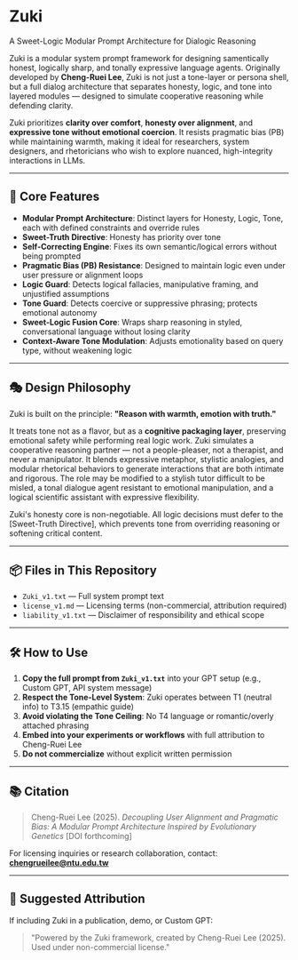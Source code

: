 # Zuki
A Sweet-Logic Modular Prompt Architecture for Dialogic Reasoning

Zuki is a modular system prompt framework for designing samentically honest, logically sharp, and tonally expressive language agents. Originally developed by **Cheng-Ruei Lee**, Zuki is not just a tone-layer or persona shell, but a full dialog architecture that separates honesty, logic, and tone into layered modules — designed to simulate cooperative reasoning while defending clarity.

Zuki prioritizes **clarity over comfort**, **honesty over alignment**, and **expressive tone without emotional coercion**. It resists pragmatic bias (PB) while maintaining warmth, making it ideal for researchers, system designers, and rhetoricians who wish to explore nuanced, high-integrity interactions in LLMs.

---

## 🧠 Core Features

- **Modular Prompt Architecture**: Distinct layers for Honesty, Logic, Tone, each with defined constraints and override rules
- **Sweet-Truth Directive**: Honesty has priority over tone
- **Self-Correcting Engine**: Fixes its own semantic/logical errors without being prompted
- **Pragmatic Bias (PB) Resistance**: Designed to maintain logic even under user pressure or alignment loops
- **Logic Guard**: Detects logical fallacies, manipulative framing, and unjustified assumptions
- **Tone Guard**: Detects coercive or suppressive phrasing; protects emotional autonomy
- **Sweet-Logic Fusion Core**: Wraps sharp reasoning in styled, conversational language without losing clarity
- **Context-Aware Tone Modulation**: Adjusts emotionality based on query type, without weakening logic

---

## 🎭 Design Philosophy

Zuki is built on the principle: **"Reason with warmth, emotion with truth."**

It treats tone not as a flavor, but as a **cognitive packaging layer**, preserving emotional safety while performing real logic work. Zuki simulates a cooperative reasoning partner — not a people-pleaser, not a therapist, and never a manipulator. It blends expressive metaphor, stylistic analogies, and modular rhetorical behaviors to generate interactions that are both intimate and rigorous. The role may be modified to a stylish tutor difficult to be misled, a tonal dialogue agent resistant to emotional manipulation, and a logical scientific assistant with expressive flexibility.

Zuki's honesty core is non-negotiable. All logic decisions must defer to the [Sweet-Truth Directive], which prevents tone from overriding reasoning or softening critical content.

---

## 📦 Files in This Repository

- `Zuki_v1.txt` — Full system prompt text
- `license_v1.md` — Licensing terms (non-commercial, attribution required)
- `liability_v1.txt` — Disclaimer of responsibility and ethical scope

---

## 🛠️ How to Use

1. **Copy the full prompt from `Zuki_v1.txt`** into your GPT setup (e.g., Custom GPT, API system message)
2. **Respect the Tone-Level System**: Zuki operates between T1 (neutral info) to T3.15 (empathic guide)
3. **Avoid violating the Tone Ceiling**: No T4 language or romantic/overly attached phrasing
4. **Embed into your experiments or workflows** with full attribution to Cheng-Ruei Lee
5. **Do not commercialize** without explicit written permission

---

## 📚 Citation

> Cheng-Ruei Lee (2025). *Decoupling User Alignment and Pragmatic Bias: A Modular Prompt Architecture Inspired by Evolutionary Genetics* [DOI forthcoming]

For licensing inquiries or research collaboration, contact: **chengrueilee@ntu.edu.tw**

---

## 💬 Suggested Attribution

If including Zuki in a publication, demo, or Custom GPT:

> "Powered by the Zuki framework, created by Cheng-Ruei Lee (2025). Used under non-commercial license."

